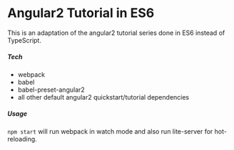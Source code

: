 # Angular2 Tutorial in ES6

This is an adaptation of the angular2 tutorial series done in ES6 instead of TypeScript.

##### Tech

- webpack
- babel
- babel-preset-angular2
- all other default angular2 quickstart/tutorial dependencies

##### Usage

`npm start` will run webpack in watch mode and also run lite-server for hot-reloading.